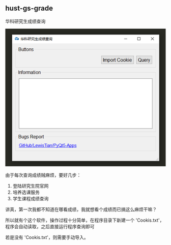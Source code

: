 ## hust-gs-grade
华科研究生成绩查询

<div align="center">
    <img src="../images/hust-gs-grade.png" alt="Screenshot">
</div>

由于每次查询成绩贼麻烦，要好几步：
1. 登陆研究生院官网
2. 培养选课服务
3. 学生课程成绩查询

讲真，第一次我都不知道在哪看成绩，我就想看个成绩而已搞这么麻烦干嘛？

所以就有个这个软件，操作过程十分简单，在程序目录下新建一个 'Cookis.txt'，程序会自动读取，之后直接运行程序查询即可

若是没有 'Cookis.txt'，则需要手动导入。